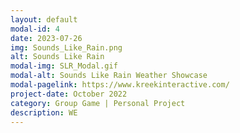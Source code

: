 ```yaml
---
layout: default
modal-id: 4
date: 2023-07-26
img: Sounds_Like_Rain.png
alt: Sounds Like Rain
modal-img: SLR_Modal.gif
modal-alt: Sounds Like Rain Weather Showcase
modal-pagelink: https://www.kreekinteractive.com/
project-date: October 2022
category: Group Game | Personal Project
description: WE
---
```

